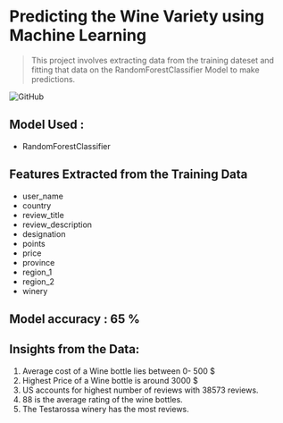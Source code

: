 # Predicting the Wine Variety using Machine Learning

> This project involves extracting data from the training dateset and fitting that data on the RandomForestClassifier Model to make predictions.

![GitHub](https://github.com/pradnyalgandhi/Wine-Prediction-ML/tree/master/data/Images/graph1.png)

## Model Used :
* RandomForestClassifier

## Features Extracted from the Training Data
* user_name 
* country
* review_title 
* review_description 
* designation 
* points 
* price  
* province 
* region_1 
* region_2 
* winery 
## Model accuracy : 65 %

## Insights from the Data:
1. Average cost of a Wine bottle lies between 0- 500 $
2. Highest Price of a Wine bottle is around 3000 $
3. US accounts for highest number of reviews with 38573 reviews.
4. 88 is the average rating of the wine bottles.
5. The Testarossa winery has the most reviews.
